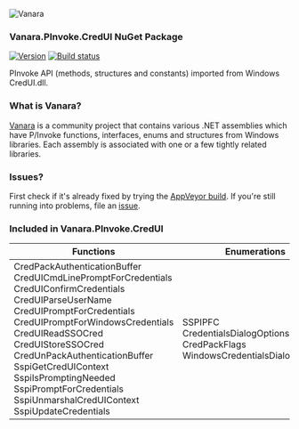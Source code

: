 ﻿![Vanara](https://raw.githubusercontent.com/dahall/Vanara/master/docs/icons/VanaraHeading.png)
### **Vanara.PInvoke.CredUI NuGet Package**
[![Version](https://img.shields.io/nuget/v/Vanara.PInvoke.CredUI?label=NuGet&style=flat-square)](https://github.com/dahall/Vanara/releases)
[![Build status](https://img.shields.io/appveyor/build/dahall/vanara?label=AppVeyor%20build&style=flat-square)](https://ci.appveyor.com/project/dahall/vanara)

PInvoke API (methods, structures and constants) imported from Windows CredUI.dll.

### **What is Vanara?**

[Vanara](https://github.com/dahall/Vanara) is a community project that contains various .NET assemblies which have P/Invoke functions, interfaces, enums and structures from Windows libraries. Each assembly is associated with one or a few tightly related libraries.

### **Issues?**

First check if it's already fixed by trying the [AppVeyor build](https://ci.appveyor.com/nuget/vanara-prerelease).
If you're still running into problems, file an [issue](https://github.com/dahall/Vanara/issues).

### **Included in Vanara.PInvoke.CredUI**

Functions | Enumerations | Structures
--- | --- | ---
CredPackAuthenticationBuffer CredUICmdLinePromptForCredentials CredUIConfirmCredentials CredUIParseUserName CredUIPromptForCredentials CredUIPromptForWindowsCredentials CredUIReadSSOCred CredUIStoreSSOCred CredUnPackAuthenticationBuffer SspiGetCredUIContext SspiIsPromptingNeeded SspiPromptForCredentials SspiUnmarshalCredUIContext SspiUpdateCredentials  | SSPIPFC CredentialsDialogOptions CredPackFlags WindowsCredentialsDialogOptions            | PSEC_WINNT_CREDUI_CONTEXT PSEC_WINNT_CREDUI_CONTEXT_VECTOR CREDUI_INFO            
